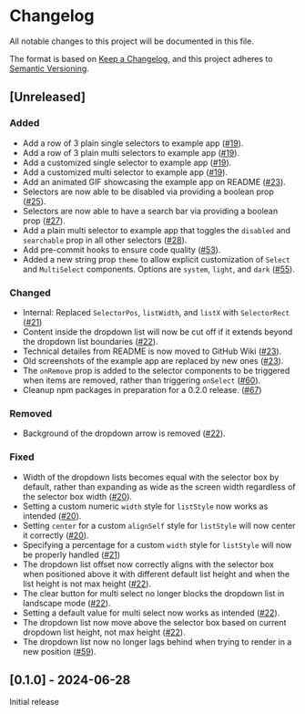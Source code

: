 # Changelog

All notable changes to this project will be documented in this file.

The format is based on [Keep a Changelog](https://keepachangelog.com/en/1.1.0/),
and this project adheres to [Semantic Versioning](https://semver.org/spec/v2.0.0.html).

## [Unreleased]

### Added

- Add a row of 3 plain single selectors to example app ([#19](https://github.com/rhventures/react-native-dropdown-selector/pull/19)).
- Add a row of 3 plain multi selectors to example app ([#19](https://github.com/rhventures/react-native-dropdown-selector/pull/19)).
- Add a customized single selector to example app ([#19](https://github.com/rhventures/react-native-dropdown-selector/pull/19)).
- Add a customized multi selector to example app ([#19](https://github.com/rhventures/react-native-dropdown-selector/pull/19)).
- Add an animated GIF showcasing the example app on README ([#23](https://github.com/rhventures/react-native-dropdown-selector/pull/23)).
- Selectors are now able to be disabled via providing a boolean prop ([#25](https://github.com/rhventures/react-native-dropdown-selector/pull/25)).
- Selectors are now able to have a search bar via providing a boolean prop ([#27](https://github.com/rhventures/react-native-dropdown-selector/pull/27)).
- Add a plain multi selector to example app that toggles the `disabled` and `searchable` prop in all other selectors ([#28](https://github.com/rhventures/react-native-dropdown-selector/pull/28)).
- Add pre-commit hooks to ensure code quality ([#53](https://github.com/rhventures/react-native-dropdown-selector/pull/53)).
- Added a new string prop `theme` to allow explicit customization of `Select` and `MultiSelect` components. Options are `system`, `light`, and `dark` ([#55](https://github.com/rhventures/react-native-dropdown-selector/pull/55)).

### Changed

- Internal: Replaced `SelectorPos`, `listWidth`, and `listX` with `SelectorRect` ([#21](https://github.com/rhventures/react-native-dropdown-selector/pull/21))
- Content inside the dropdown list will now be cut off if it extends beyond the dropdown list boundaries ([#22](https://github.com/rhventures/react-native-dropdown-selector/pull/22)).
- Technical detailes from README is now moved to GitHub Wiki ([#23](https://github.com/rhventures/react-native-dropdown-selector/pull/23)).
- Old screenshots of the example app are replaced by new ones ([#23](https://github.com/rhventures/react-native-dropdown-selector/pull/23)).
- The `onRemove` prop is added to the selector components to be triggered when items are removed, rather than triggering `onSelect` ([#60](https://github.com/rhventures/react-native-dropdown-selector/pull/60)).
- Cleanup npm packages in preparation for a 0.2.0 release. ([#67](https://github.com/rhventures/react-native-dropdown-selector/pull/67))

### Removed

- Background of the dropdown arrow is removed ([#22](https://github.com/rhventures/react-native-dropdown-selector/pull/22)).

### Fixed

- Width of the dropdown lists becomes equal with the selector box by default, rather than expanding as wide as the screen width regardless of the selector box width ([#20](https://github.com/rhventures/react-native-dropdown-selector/pull/20)).
- Setting a custom numeric `width` style for `listStyle` now works as intended ([#20](https://github.com/rhventures/react-native-dropdown-selector/pull/20)).
- Setting `center` for a custom `alignSelf` style for `listStyle` will now center it correctly ([#20](https://github.com/rhventures/react-native-dropdown-selector/pull/20)).
- Specifying a percentage for a custom `width` style for `listStyle` will now be properly handled ([#21](https://github.com/rhventures/react-native-dropdown-selector/pull/21))
- The dropdown list offset now correctly aligns with the selector box when positioned above it with different default list height and when the list height is not max height ([#22](https://github.com/rhventures/react-native-dropdown-selector/pull/22)).
- The clear button for multi select no longer blocks the dropdown list in landscape mode ([#22](https://github.com/rhventures/react-native-dropdown-selector/pull/22)).
- Setting a default value for multi select now works as intended ([#22](https://github.com/rhventures/react-native-dropdown-selector/pull/22)).
- The dropdown list now move above the selector box based on current dropdown list height, not max height ([#22](https://github.com/rhventures/react-native-dropdown-selector/pull/22)).
- The dropdown list now no longer lags behind when trying to render in a new position ([#59](https://github.com/rhventures/react-native-dropdown-selector/pull/59)).

## [0.1.0] - 2024-06-28

Initial release